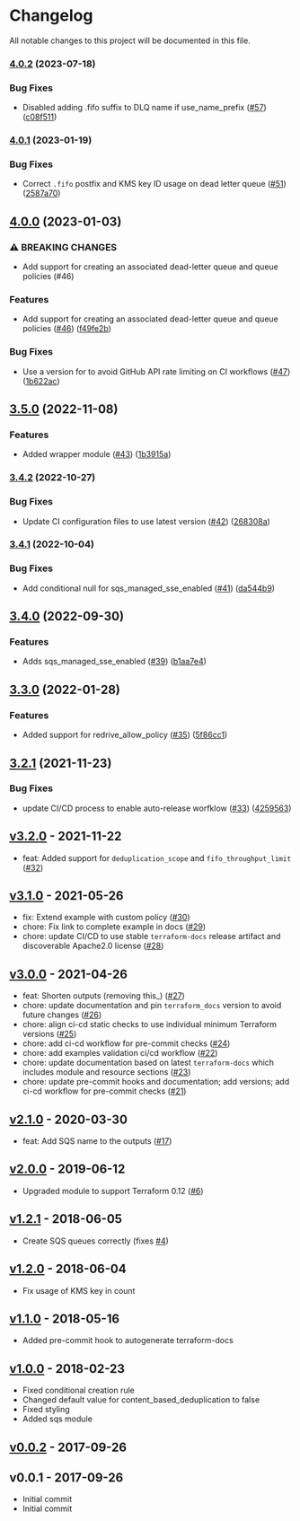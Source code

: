 # Changelog

All notable changes to this project will be documented in this file.

### [4.0.2](https://github.com/terraform-aws-modules/terraform-aws-sqs/compare/v4.0.1...v4.0.2) (2023-07-18)


### Bug Fixes

* Disabled adding .fifo suffix to DLQ name if use_name_prefix ([#57](https://github.com/terraform-aws-modules/terraform-aws-sqs/issues/57)) ([c08f511](https://github.com/terraform-aws-modules/terraform-aws-sqs/commit/c08f51148163affe2657d091584a66612f2bd7c1))

### [4.0.1](https://github.com/terraform-aws-modules/terraform-aws-sqs/compare/v4.0.0...v4.0.1) (2023-01-19)


### Bug Fixes

* Correct `.fifo` postfix and KMS key ID usage on dead letter queue ([#51](https://github.com/terraform-aws-modules/terraform-aws-sqs/issues/51)) ([2587a70](https://github.com/terraform-aws-modules/terraform-aws-sqs/commit/2587a70ab1fc90793a9c59dadceca806f3267974))

## [4.0.0](https://github.com/terraform-aws-modules/terraform-aws-sqs/compare/v3.5.0...v4.0.0) (2023-01-03)


### ⚠ BREAKING CHANGES

* Add support for creating an associated dead-letter queue and queue policies (#46)

### Features

* Add support for creating an associated dead-letter queue and queue policies ([#46](https://github.com/terraform-aws-modules/terraform-aws-sqs/issues/46)) ([f49fe2b](https://github.com/terraform-aws-modules/terraform-aws-sqs/commit/f49fe2b35a38ee66abc6315462ee08ebbeec9f8b))


### Bug Fixes

* Use a version for  to avoid GitHub API rate limiting on CI workflows ([#47](https://github.com/terraform-aws-modules/terraform-aws-sqs/issues/47)) ([1b622ac](https://github.com/terraform-aws-modules/terraform-aws-sqs/commit/1b622ac470836af6f4cfe4cfdea488fcb0af3440))

## [3.5.0](https://github.com/terraform-aws-modules/terraform-aws-sqs/compare/v3.4.2...v3.5.0) (2022-11-08)


### Features

* Added wrapper module ([#43](https://github.com/terraform-aws-modules/terraform-aws-sqs/issues/43)) ([1b3915a](https://github.com/terraform-aws-modules/terraform-aws-sqs/commit/1b3915abeae4ea1455130b1c6ab21f77f3544981))

### [3.4.2](https://github.com/terraform-aws-modules/terraform-aws-sqs/compare/v3.4.1...v3.4.2) (2022-10-27)


### Bug Fixes

* Update CI configuration files to use latest version ([#42](https://github.com/terraform-aws-modules/terraform-aws-sqs/issues/42)) ([268308a](https://github.com/terraform-aws-modules/terraform-aws-sqs/commit/268308ad53c7e95a56b4c105948acf37bc826be6))

### [3.4.1](https://github.com/terraform-aws-modules/terraform-aws-sqs/compare/v3.4.0...v3.4.1) (2022-10-04)


### Bug Fixes

* Add conditional null for sqs_managed_sse_enabled ([#41](https://github.com/terraform-aws-modules/terraform-aws-sqs/issues/41)) ([da544b9](https://github.com/terraform-aws-modules/terraform-aws-sqs/commit/da544b9b4a16391f5a39509ba725fe63219fe0ce))

## [3.4.0](https://github.com/terraform-aws-modules/terraform-aws-sqs/compare/v3.3.0...v3.4.0) (2022-09-30)


### Features

* Adds sqs_managed_sse_enabled ([#39](https://github.com/terraform-aws-modules/terraform-aws-sqs/issues/39)) ([b1aa7e4](https://github.com/terraform-aws-modules/terraform-aws-sqs/commit/b1aa7e4aa8d79253e60949c3105cfa580daf450a))

## [3.3.0](https://github.com/terraform-aws-modules/terraform-aws-sqs/compare/v3.2.1...v3.3.0) (2022-01-28)


### Features

* Added support for redrive_allow_policy ([#35](https://github.com/terraform-aws-modules/terraform-aws-sqs/issues/35)) ([5f86cc1](https://github.com/terraform-aws-modules/terraform-aws-sqs/commit/5f86cc17703b31ace643a75f0d3ad5b4da7159ce))

## [3.2.1](https://github.com/terraform-aws-modules/terraform-aws-sqs/compare/v3.2.0...v3.2.1) (2021-11-23)


### Bug Fixes

* update CI/CD process to enable auto-release worfklow ([#33](https://github.com/terraform-aws-modules/terraform-aws-sqs/issues/33)) ([4259563](https://github.com/terraform-aws-modules/terraform-aws-sqs/commit/4259563e7e5b498bf4f8106da0bec1771784b3f0))

<a name="v3.2.0"></a>
## [v3.2.0] - 2021-11-22

- feat: Added support for `deduplication_scope` and `fifo_throughput_limit` ([#32](https://github.com/terraform-aws-modules/terraform-aws-sqs/issues/32))


<a name="v3.1.0"></a>
## [v3.1.0] - 2021-05-26

- fix: Extend example with custom policy ([#30](https://github.com/terraform-aws-modules/terraform-aws-sqs/issues/30))
- chore: Fix link to complete example in docs ([#29](https://github.com/terraform-aws-modules/terraform-aws-sqs/issues/29))
- chore: update CI/CD to use stable `terraform-docs` release artifact and discoverable Apache2.0 license ([#28](https://github.com/terraform-aws-modules/terraform-aws-sqs/issues/28))


<a name="v3.0.0"></a>
## [v3.0.0] - 2021-04-26

- feat: Shorten outputs (removing this_) ([#27](https://github.com/terraform-aws-modules/terraform-aws-sqs/issues/27))
- chore: update documentation and pin `terraform_docs` version to avoid future changes ([#26](https://github.com/terraform-aws-modules/terraform-aws-sqs/issues/26))
- chore: align ci-cd static checks to use individual minimum Terraform versions ([#25](https://github.com/terraform-aws-modules/terraform-aws-sqs/issues/25))
- chore: add ci-cd workflow for pre-commit checks ([#24](https://github.com/terraform-aws-modules/terraform-aws-sqs/issues/24))
- chore: add examples validation ci/cd workflow ([#22](https://github.com/terraform-aws-modules/terraform-aws-sqs/issues/22))
- chore: update documentation based on latest `terraform-docs` which includes module and resource sections ([#23](https://github.com/terraform-aws-modules/terraform-aws-sqs/issues/23))
- chore: update pre-commit hooks and documentation; add versions; add ci-cd workflow for pre-commit checks ([#21](https://github.com/terraform-aws-modules/terraform-aws-sqs/issues/21))


<a name="v2.1.0"></a>
## [v2.1.0] - 2020-03-30

- feat: Add SQS name to the outputs ([#17](https://github.com/terraform-aws-modules/terraform-aws-sqs/issues/17))


<a name="v2.0.0"></a>
## [v2.0.0] - 2019-06-12

- Upgraded module to support Terraform 0.12 ([#6](https://github.com/terraform-aws-modules/terraform-aws-sqs/issues/6))


<a name="v1.2.1"></a>
## [v1.2.1] - 2018-06-05

- Create SQS queues correctly (fixes [#4](https://github.com/terraform-aws-modules/terraform-aws-sqs/issues/4))


<a name="v1.2.0"></a>
## [v1.2.0] - 2018-06-04

- Fix usage of KMS key in count


<a name="v1.1.0"></a>
## [v1.1.0] - 2018-05-16

- Added pre-commit hook to autogenerate terraform-docs


<a name="v1.0.0"></a>
## [v1.0.0] - 2018-02-23

- Fixed conditional creation rule
- Changed default value for content_based_deduplication to false
- Fixed styling
- Added sqs module


<a name="v0.0.2"></a>
## [v0.0.2] - 2017-09-26



<a name="v0.0.1"></a>
## v0.0.1 - 2017-09-26

- Initial commit
- Initial commit


[Unreleased]: https://github.com/terraform-aws-modules/terraform-aws-sqs/compare/v3.2.0...HEAD
[v3.2.0]: https://github.com/terraform-aws-modules/terraform-aws-sqs/compare/v3.1.0...v3.2.0
[v3.1.0]: https://github.com/terraform-aws-modules/terraform-aws-sqs/compare/v3.0.0...v3.1.0
[v3.0.0]: https://github.com/terraform-aws-modules/terraform-aws-sqs/compare/v2.1.0...v3.0.0
[v2.1.0]: https://github.com/terraform-aws-modules/terraform-aws-sqs/compare/v2.0.0...v2.1.0
[v2.0.0]: https://github.com/terraform-aws-modules/terraform-aws-sqs/compare/v1.2.1...v2.0.0
[v1.2.1]: https://github.com/terraform-aws-modules/terraform-aws-sqs/compare/v1.2.0...v1.2.1
[v1.2.0]: https://github.com/terraform-aws-modules/terraform-aws-sqs/compare/v1.1.0...v1.2.0
[v1.1.0]: https://github.com/terraform-aws-modules/terraform-aws-sqs/compare/v1.0.0...v1.1.0
[v1.0.0]: https://github.com/terraform-aws-modules/terraform-aws-sqs/compare/v0.0.2...v1.0.0
[v0.0.2]: https://github.com/terraform-aws-modules/terraform-aws-sqs/compare/v0.0.1...v0.0.2
